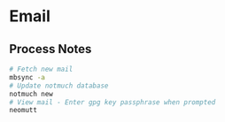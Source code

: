 # Email

## Process Notes

```bash
# Fetch new mail
mbsync -a
# Update notmuch database
notmuch new
# View mail - Enter gpg key passphrase when prompted
neomutt
```
